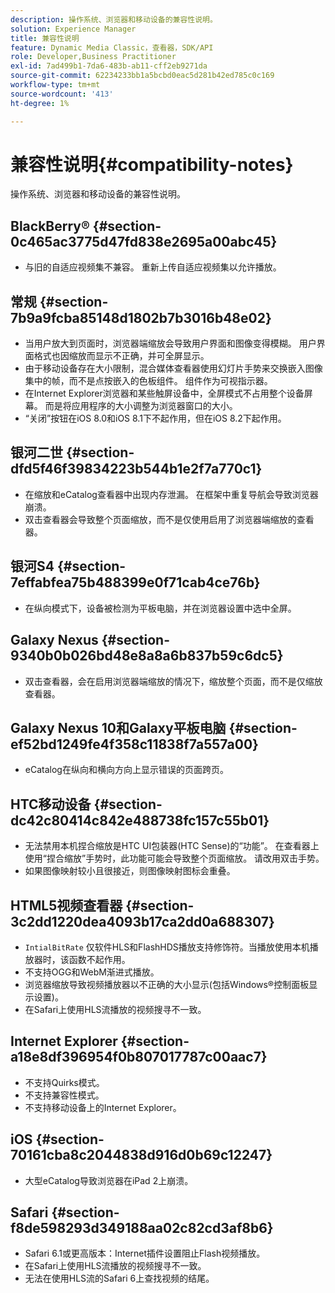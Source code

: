 ```yaml
---
description: 操作系统、浏览器和移动设备的兼容性说明。
solution: Experience Manager
title: 兼容性说明
feature: Dynamic Media Classic，查看器，SDK/API
role: Developer,Business Practitioner
exl-id: 7ad499b1-7da6-483b-ab11-cff2eb9271da
source-git-commit: 62234233bb1a5bcbd0eac5d281b42ed785c0c169
workflow-type: tm+mt
source-wordcount: '413'
ht-degree: 1%

---
```


# 兼容性说明{#compatibility-notes}

<!-- Updated April 06, 2021 from https://wiki.corp.adobe.com/pages/viewpage.action?spaceKey=scene7qa&title=s7Viewers%2C+S7SDK%2C+S7OnDemand+Release+Notes - Contact is Sasha -->

操作系统、浏览器和移动设备的兼容性说明。

## BlackBerry® {#section-0c465ac3775d47fd838e2695a00abc45}

* 与旧的自适应视频集不兼容。 重新上传自适应视频集以允许播放。

## 常规 {#section-7b9a9fcba85148d1802b7b3016b48e02}

* 当用户放大到页面时，浏览器端缩放会导致用户界面和图像变得模糊。 用户界面格式也因缩放而显示不正确，并可全屏显示。
* 由于移动设备存在大小限制，混合媒体查看器使用幻灯片手势来交换嵌入图像集中的帧，而不是点按嵌入的色板组件。 组件作为可视指示器。
* 在Internet Explorer浏览器和某些触屏设备中，全屏模式不占用整个设备屏幕。 而是将应用程序的大小调整为浏览器窗口的大小。
* “关闭”按钮在iOS 8.0和iOS 8.1下不起作用，但在iOS 8.2下起作用。

## 银河二世 {#section-dfd5f46f39834223b544b1e2f7a770c1}

* 在缩放和eCatalog查看器中出现内存泄漏。 在框架中重复导航会导致浏览器崩溃。
* 双击查看器会导致整个页面缩放，而不是仅使用启用了浏览器端缩放的查看器。

## 银河S4 {#section-7effabfea75b488399e0f71cab4ce76b}

* 在纵向模式下，设备被检测为平板电脑，并在浏览器设置中选中全屏。

## Galaxy Nexus {#section-9340b0b026bd48e8a8a6b837b59c6dc5}

* 双击查看器，会在启用浏览器端缩放的情况下，缩放整个页面，而不是仅缩放查看器。

## Galaxy Nexus 10和Galaxy平板电脑 {#section-ef52bd1249fe4f358c11838f7a557a00}

* eCatalog在纵向和横向方向上显示错误的页面跨页。

## HTC移动设备 {#section-dc42c80414c842e488738fc157c55b01}

* 无法禁用本机捏合缩放是HTC UI包装器(HTC Sense)的“功能”。 在查看器上使用“捏合缩放”手势时，此功能可能会导致整个页面缩放。 请改用双击手势。
* 如果图像映射较小且很接近，则图像映射图标会重叠。

## HTML5视频查看器 {#section-3c2dd1220dea4093b17ca2dd0a688307}

* `IntialBitRate` 仅软件HLS和FlashHDS播放支持修饰符。当播放使用本机播放器时，该函数不起作用。
* 不支持OGG和WebM渐进式播放。
* 浏览器缩放导致视频播放器以不正确的大小显示(包括Windows®控制面板显示设置)。
* 在Safari上使用HLS流播放的视频搜寻不一致。

## Internet Explorer {#section-a18e8df396954f0b807017787c00aac7}

* 不支持Quirks模式。
* 不支持兼容性模式。
* 不支持移动设备上的Internet Explorer。

## iOS {#section-70161cba8c2044838d916d0b69c12247}

* 大型eCatalog导致浏览器在iPad 2上崩溃。

## Safari {#section-f8de598293d349188aa02c82cd3af8b6}

* Safari 6.1或更高版本：Internet插件设置阻止Flash视频播放。
* 在Safari上使用HLS流播放的视频搜寻不一致。
* 无法在使用HLS流的Safari 6上查找视频的结尾。
